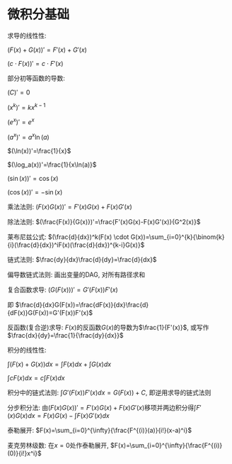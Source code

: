 # 微积分基础

求导的线性性:

$(F(x)+G(x))'=F'(x)+G'(x)$

$(c \cdot F(x))'=c \cdot F'(x)$

部分初等函数的导数:

$(C)'=0$

$(x^k)'=kx^{k-1}$

$(e^x)'=e^x$

$(a^x)'=a^x\ln(a)$

$(\ln(x))'=\frac{1}{x}$

$(\log_a(x))'=\frac{1}{x\ln(a)}$

$(\sin(x))'=\cos(x)$

$(\cos(x))'=-\sin(x)$

乘法法则: $(F(x)G(x))'=F'(x)G(x)+F(x)G'(x)$

除法法则: $(\frac{F(x)}{G(x)})'=\frac{F'(x)G(x)-F(x)G'(x)}{G^2(x)}$

莱布尼兹公式: $(\frac{d}{dx})^k(F(x) \cdot G(x))=\sum_{i=0}^{k}{\binom{k}{i}(\frac{d}{dx})^iF(x)(\frac{d}{dx})^{k-i}G(x)}$

链式法则: $\frac{dy}{dx}\frac{d}{dy}=\frac{d}{dx}$

偏导数链式法则: 画出变量的DAG, 对所有路径求和

复合函数求导: $(G(F(x)))'=G'(F(x))F'(x)$

即 $\frac{d}{dx}G(F(x))=\frac{dF(x)}{dx}\frac{d}{dF(x)}G(F(x))=G'(F(x))F'(x)$

反函数(复合逆)求导: $F(x)$的反函数$G(x)$的导数为$\frac{1}{F'(x)}$, 或写作$\frac{dx}{dy}=\frac{1}{\frac{dy}{dx}}$

积分的线性性:

$\int(F(x)+G(x))dx=\int{F(x)dx}+\int{G(x)dx}$

$\int{cF(x)dx}=c\int{F(x)dx}$

积分中的链式法则: $\int{G'(F(x))F'(x)dx}=G(F(x))+C$, 即逆用求导的链式法则

分步积分法: 由$(F(x)G(x))'=F'(x)G(x)+F(x)G'(x)$移项并两边积分得$\int{F'(x)G(x)dx}=F(x)G(x)-\int{F(x)G'(x)dx}$

泰勒展开: $F(x)=\sum_{i=0}^{\infty}{\frac{F^{(i)}(a)}{i!}(x-a)^i}$

麦克劳林级数: 在$x=0$处作泰勒展开, $F(x)=\sum_{i=0}^{\infty}{\frac{F^{(i)}(0)}{i!}x^i}$
